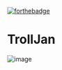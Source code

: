 [![forthebadge](https://forthebadge.com/images/badges/powered-by-black-magic.svg)](https://forthebadge.com)

# TrollJan

![image](https://user-images.githubusercontent.com/113638953/232338744-45a7f99b-c23d-4f75-8a0d-54bf4c05621a.png)



